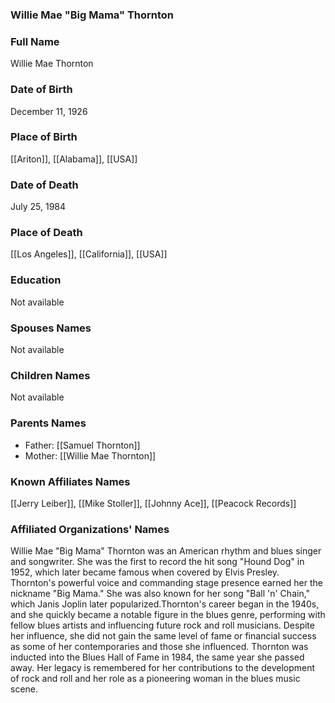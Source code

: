 ### Willie Mae "Big Mama" Thornton

### Full Name

Willie Mae Thornton

### Date of Birth

December 11, 1926

### Place of Birth

[[Ariton]], [[Alabama]], [[USA]]

### Date of Death

July 25, 1984

### Place of Death

[[Los Angeles]], [[California]], [[USA]]

### Education

Not available

### Spouses Names

Not available

### Children Names

Not available

### Parents Names

- Father: [[Samuel Thornton]]
- Mother: [[Willie Mae Thornton]]

### Known Affiliates Names

[[Jerry Leiber]], [[Mike Stoller]], [[Johnny Ace]], [[Peacock Records]]

### Affiliated Organizations' Names

Willie Mae "Big Mama" Thornton was an American rhythm and blues singer and songwriter. She was the first to record the hit song "Hound Dog" in 1952, which later became famous when covered by Elvis Presley. Thornton's powerful voice and commanding stage presence earned her the nickname "Big Mama." She was also known for her song "Ball 'n' Chain," which Janis Joplin later popularized.Thornton's career began in the 1940s, and she quickly became a notable figure in the blues genre, performing with fellow blues artists and influencing future rock and roll musicians. Despite her influence, she did not gain the same level of fame or financial success as some of her contemporaries and those she influenced. Thornton was inducted into the Blues Hall of Fame in 1984, the same year she passed away. Her legacy is remembered for her contributions to the development of rock and roll and her role as a pioneering woman in the blues music scene.